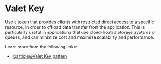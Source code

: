 # Valet Key

Use a token that provides clients with restricted direct access to a specific resource, in order to offload data transfer from the application. This is particularly useful in applications that use cloud-hosted storage systems or queues, and can minimize cost and maximize scalability and performance.

Learn more from the following links:

- [@article@Valet Key pattern](https://learn.microsoft.com/en-us/azure/architecture/patterns/valet-key)
